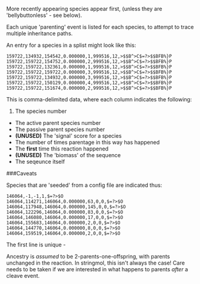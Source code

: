 
More recently appearing species appear first, (unless they are 'bellybuttonless' - see below). 

Each unique 'parenting' event is listed for each species, to attempt to trace multiple inheritance paths. 


An entry for a species in a splist might look like this: 

```
159722,134932,154542,0.000000,1,999516,12,>$$B^>C$=?>$$BFB%}P
159722,159722,154752,0.000000,2,999516,12,>$$B^>C$=?>$$BFB%}P
159722,159722,132361,0.000000,1,999516,12,>$$B^>C$=?>$$BFB%}P
159722,159722,159722,0.000000,3,999516,12,>$$B^>C$=?>$$BFB%}P
159722,159722,134932,0.000000,3,999516,12,>$$B^>C$=?>$$BFB%}P
159722,159722,150129,0.000000,4,999516,12,>$$B^>C$=?>$$BFB%}P
159722,159722,151674,0.000000,2,999516,12,>$$B^>C$=?>$$BFB%}P
```

This is comma-delimited data, where each column indicates the following:

1. The species number
- The active parent species number
- The passive parent species number
- **(UNUSED)** The 'signal' score for a species
- The number of times parentage in this way has happened
- The **first** time this reaction happened
- **(UNUSED)** The 'biomass' of the sequence
- The seqeunce itself

###Caveats

Species that are 'seeded' from a config file are indicated thus:

```
146064,-1,-1,1,$=?>$O
146064,114271,146064,0.000000,63,0,0,$=?>$O
146064,117948,146064,0.000000,145,0,0,$=?>$O
146064,122296,146064,0.000000,83,0,0,$=?>$O
146064,146080,146064,0.000000,17,0,0,$=?>$O
146064,155683,146064,0.000000,2,0,0,$=?>$O
146064,144770,146064,0.000000,8,0,0,$=?>$O
146064,159519,146064,0.000000,2,0,0,$=?>$O
```

The first line is unique - 

Ancestry is *assumed* to be 2-parents-one-offspring, with parents unchanged in the reaction. In stringmol, this isn't always the case! Care needs to be taken if we are interested in what happens to parents *after* a cleave event. 
